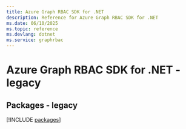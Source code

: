 ```yaml
---
title: Azure Graph RBAC SDK for .NET
description: Reference for Azure Graph RBAC SDK for .NET
ms.date: 06/10/2025
ms.topic: reference
ms.devlang: dotnet
ms.service: graphrbac
---
```

# Azure Graph RBAC SDK for .NET - legacy
## Packages - legacy
[!INCLUDE [packages](graph-rbac-index.md)]